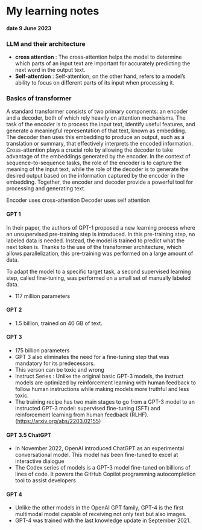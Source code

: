 
# My learning notes

#### date 9 June 2023

### LLM and their architecture

- **cross attention** : The cross-attention helps the model to determine which parts of an input text are important for accurately predicting the next word in the output text.
- **Self-attention** : Self-attention, on the other hand, refers to a model’s ability to focus on different parts of its input when processing it.

### **Basics of transformer**

A standard transformer consists of two primary components: an encoder and a decoder, both of which rely heavily on attention mechanisms. The task of the encoder is to process the input text, identify useful features, and generate a meaningful representation of that text, known as embedding. The decoder then uses this embedding to produce an output, such as a translation or summary, that effectively interprets the encoded information. Cross-attention plays a crucial role by allowing the decoder to take advantage of the embeddings generated by the encoder. In the context of sequence-to-sequence tasks, the role of the encoder is to capture the meaning of the input text, while the role of the decoder is to generate the desired output based on the information captured by the encoder in the embedding. Together, the encoder and decoder provide a powerful tool for processing and generating text.

Encoder uses cross-attention
Decoder uses self attention

#### GPT 1

In their paper, the authors of GPT-1 proposed a new learning process where an unsupervised pre-training step is introduced. In this pre-training step, no labeled data is needed. Instead, the model is trained to predict what the next token is. Thanks to the use of the transformer architecture, which allows parallelization, this pre-training was performed on a large amount of data. 

To adapt the model to a specific target task, a second supervised learning step, called fine-tuning, was performed on a small set of manually labeled data.
- 117 million parameters

#### GPT 2
- 1.5 billion, trained on 40 GB of text. 

#### GPT 3
- 175 billion parameters
- GPT 3 also eliminates the need for a fine-tuning step that was mandatory for its predecessors.
- This verson can be toxic and wrong
- Instruct Series : Unlike the original basic GPT-3 models, the instruct models are optimized by reinforcement learning with human feedback to follow human instructions while making models more truthful and less toxic.
- The training recipe has two main stages to go from a GPT-3 model to an instructed GPT-3 model: supervised fine-tuning (SFT) and reinforcement learning from human feedback (RLHF). (https://arxiv.org/abs/2203.02155)


#### GPT 3.5 ChatGPT
- In November 2022, OpenAI introduced ChatGPT as an experimental conversational model. This model has been fine-tuned to excel at interactive dialogue
- The Codex series of models is a GPT-3 model fine-tuned on billions of lines of code. It powers the GitHub Copilot programming autocompletion tool to assist developers

#### GPT 4
- Unlike the other models in the OpenAI GPT family, GPT-4 is the first multimodal model capable of receiving not only text but also images.
- GPT-4 was trained with the last knowledge update in September 2021. 








<!-- 
# hello

- list1
* list11
- list2
+ list 3
1. one
2. two

[link text](/code2.txt)
![img](/image.jpg)

> block quote
> > blockquote


```python

print('hello')
```

- [ ] cdheck
- [x] compe 
-->
